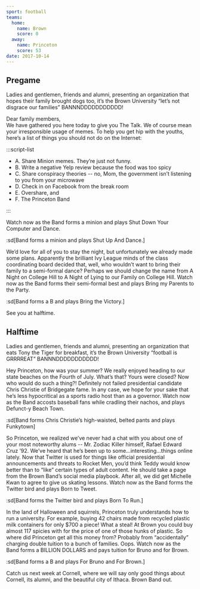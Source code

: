 ```yaml
---
sport: football
teams:
  home:
    name: Brown
    score: 0
  away:
    name: Princeton
    score: 53
date: 2017-10-14
---
```


## Pregame

Ladies and gentlemen, friends and alumni, presenting an organization that hopes their family brought dogs too, it’s the Brown University “let’s not disgrace our families” BANNNDDDDDDDDDDD!

Dear family members,\
We have gathered you here today to give you The Talk. We of course mean your irresponsible usage of memes. To help you get hip with the youths, here’s a list of things you should not do on the Internet:

:::script-list

- A. Share Minion memes. They’re just not funny.
- B. Write a negative Yelp review because the food was too spicy
- C. Share conspiracy theories -- no, Mom, the government isn’t listening to you from your microwave
- D. Check in on Facebook from the break room
- E. Overshare, and
- F. The Princeton Band

:::

Watch now as the Band forms a minion and plays Shut Down Your Computer and Dance.

:sd[Band forms a minion and plays Shut Up And Dance.]

We’d love for all of you to stay the night, but unfortunately we already made some plans. Apparently the brilliant Ivy League minds of the class coordinating board decided that, well, who wouldn’t want to bring their family to a semi-formal dance? Perhaps we should change the name from A Night on College Hill to A Night of Lying to our Family on College Hill. Watch now as the Band forms their semi-formal best and plays Bring my Parents to the Party.

:sd[Band forms a B and plays Bring the Victory.]

See you at halftime.

## Halftime

Ladies and gentlemen, friends and alumni, presenting an organization that eats Tony the Tiger for breakfast, it’s the Brown University “football is GRRRREAT” BANNNDDDDDDDDDDD!

Hey Princeton, how was your summer? We really enjoyed heading to our state beaches on the Fourth of July. What’s that? Yours were closed? Now who would do such a thing?! Definitely not failed presidential candidate Chris Christie of Bridgegate fame. In any case, we hope for your sake that he’s less hypocritical as a sports radio host than as a governor. Watch now as the Band accosts baseball fans while cradling their nachos, and plays Defunct-y Beach Town.

:sd[Band forms Chris Christie’s high-waisted, belted pants and plays Funkytown]

So Princeton, we realized we’ve never had a chat with you about one of your most noteworthy alums -- Mr. Zodiac Killer himself, Rafael Edward Cruz ’92. We’ve heard that he’s been up to some...interesting...things online lately. Now that Twitter is used for things like official presidential announcements and threats to Rocket Men, you’d think Teddy would know better than to “like” certain types of adult content. He should take a page from the Brown Band’s social media playbook. After all, we did get Michelle Kwan to agree to give us skating lessons. Watch now as the Band forms the Twitter bird and plays Born to Tweet.

:sd[Band forms the Twitter bird and plays Born To Run.]

In the land of Halloween and squirrels, Princeton truly understands how to run a university. For example, buying 42 chairs made from recycled plastic milk containers for only $700 a piece! What a steal! At Brown you could buy almost 117 spicies with for the price of one of those hunks of plastic. So where did Princeton get all this money from? Probably from “accidentally” charging double tuition to a bunch of families. Oops. Watch now as the Band forms a BILLION DOLLARS and pays tuition for Bruno and for Brown.

:sd[Band forms a B and plays For Bruno and For Brown.]

Catch us next week at Cornell, where we will say only good things about Cornell, its alumni, and the beautiful city of Ithaca. Brown Band out.
